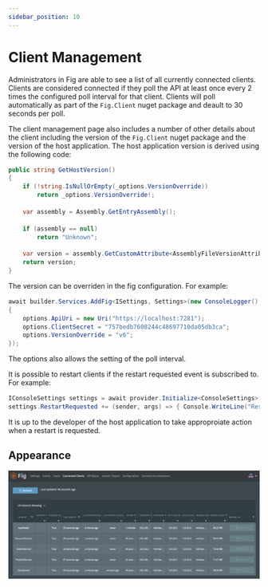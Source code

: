 ```yaml
---
sidebar_position: 10
---
```


# Client Management

Administrators in Fig are able to see a list of all currently connected clients. Clients are considered connected if they poll the API at least once every 2 times the configured poll interval for that client. Clients will poll automatically as part of the `Fig.Client` nuget package and deault to 30 seconds per poll.

The client management page also includes a number of other details about the client including the version of the `Fig.Client` nuget package and the version of the host application. The host application version is derived using the following code:

```csharp
public string GetHostVersion()
{
    if (!string.IsNullOrEmpty(_options.VersionOverride))
        return _options.VersionOverride!;

    var assembly = Assembly.GetEntryAssembly();

    if (assembly == null)
        return "Unknown";

    var version = assembly.GetCustomAttribute<AssemblyFileVersionAttribute>().Version;
    return version;
}
```

The version can be overriden in the fig configuration. For example:

```csharp
await builder.Services.AddFig<ISettings, Settings>(new ConsoleLogger(), options =>
{
    options.ApiUri = new Uri("https://localhost:7281");
    options.ClientSecret = "757bedb7608244c48697710da05db3ca";
    options.VersionOverride = "v6";
});
```

The options also allows the setting of the poll interval.

It is possible to restart clients if the restart requested event is subscribed to. For example:

```csharp
IConsoleSettings settings = await provider.Initialize<ConsoleSettings>();
settings.RestartRequested += (sender, args) => { Console.WriteLine("Restart requested!"); };
```

It is up to the developer of the host application to take approproiate action when a restart is requested.

## Appearance

![image-20220802230151478](../../static/img/connected-clients.png)
